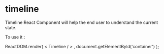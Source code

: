 # timeline

Timeline React Component will help the end user to understand the current state. 

To use it :

<script src="https://facebook.github.io/react/js/jsfiddle-integration-babel.js"></script>
<div id="container">
  
</div>

ReactDOM.render( < Timeline / > ,
    document.getElementById('container')
  );
